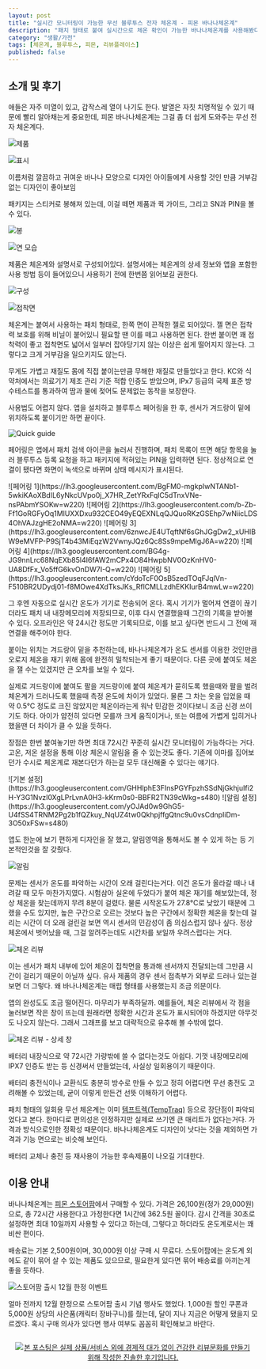 ```yaml
---
layout: post
title: "실시간 모니터링이 가능한 무선 블루투스 전자 체온계 - 피몬 바나나체온계"
description: "패치 형태로 붙여 실시간으로 체온 확인이 가능한 바나나체온계를 사용해봤다."
category: "생활/가전"
tags: [체온계, 블루투스, 피몬, 리뷰플레이스]
published: false
---
```


## 소개 및 후기

애들은 자주 미열이 있고, 갑작스레 열이 나기도 한다.
발열은 자칫 치명적일 수 있기 때문에 빨리 알아채는게 중요한데,
피몬 바나나체온계는 그걸 좀 더 쉽게 도와주는 무선 전자 체온계다.

![제품](https://lh3.googleusercontent.com/Ik8-TBmfJ7X8bu4I78V8GvzYUvYtyiBEwG_GgUa-j1jK7adKapd_11G9FpF4GX_njK9sMZ9vD0K61w=s560)

![표시](https://lh3.googleusercontent.com/EcRfrhQmY2h8mzw3-zuo79Hg9d-8DKTXAl0RzM6T6minls_enRjH3krTsGQZn0db7HXsQ8V_W-9Zzw=s560)

이름처럼 깔끔하고 귀여운 바나나 모양으로 디자인
아이들에게 사용할 것인 만큼 거부감 없는 디자인이 좋아보임

패키지는 스티커로 봉해져 있는데,
이걸 떼면 제품과 퀵 가이드, 그리고 SN과 PIN을 볼 수 있다.

![봉](https://lh3.googleusercontent.com/BhB8uZePMwHo7aBte3nxvR68hU6reCRBgKarM-hMWrrZo8fGVazVLH25_KTdGGpHY8cASpwynuSzzA=s560)

![연 모습](https://lh3.googleusercontent.com/muFWttmRt_-l0w8flJAnFNIYMJl4GmUuLpdPt_akwcLzw9UiNRZSRvG1WqXyDb7nQ62veXUvPqLb-w=s560)

제품은 체온계와 설명서로 구성되어있다.
설명서에는 체온계의 상세 정보와 앱을 포함한 사용 방법 등이 들어있으니
사용하기 전에 한번쯤 읽어보길 권한다.

![구성](https://lh3.googleusercontent.com/PjjNtuINWjRxcath2ZKqMiENICzzFD2sVNFiDyU4A9d9FtnaSEpcAbqTSDr7HB1drRjSb9XZaY53YQ=s560)

![접착면](https://lh3.googleusercontent.com/3nThhgDdGVEvkxaclMhzV0MmNO3YowxTKb3ic0Xu_1RoTuVncrkL5-ePsxwfIneYjjgjjuSrr3_Q3g=s560)

체온계는 붙여서 사용하는 패치 형태로, 한쪽 면이 끈적한 젤로 되어있다.
젤 면은 접착력 보호를 위해 비닐이 붙어있니 필요할 땐 이를 떼고 사용하면 된다.
한번 붙이면 꽤 접착력이 좋고 접착면도 넓어서
일부러 잡아당기지 않는 이상은 쉽게 떨어지지 않는다.
그렇다고 크게 거부감을 일으키지도 않는다.

무게도 가볍고 재질도 몸에 직접 붙이는만큼 무해한 재질로 만들었다고 한다.
KC와 식약처에서는 의료기기 제조 관리 기준 적합 인증도 받았으며,
IPx7 등급의 국제 표준 방수테스트를 통과하여
땀과 물에 젖어도 문제없는 동작을 보장한다.

사용법도 어렵지 않다.
앱을 설치하고 블루투스 페어링을 한 후,
센서가 겨드랑이 밑에 위치하도록 붙이기만 하면 끝이다.

![Quick guide](https://lh3.googleusercontent.com/-KlZ9jaGnEgIblNE-C7jbi-hVotaUL04jpJpx4nMn6L4qiVYn2kbW3SSvhUXnjeCIjRk3czFigQWBw=s560)

페어링은 앱에서 패치 검색 아이콘을 눌러서 진행하며,
패치 목록이 뜨면 해당 항목을 눌러 블루투스 등록 요청을 하고
패키지에 적혀있는 PIN을 입력하면 된다.
정상적으로 연결이 됐다면 화면이 녹색으로 바뀌며 상태 메시지가 표시된다.

<p class="center" markdown="1">
![페어링 1](https://lh3.googleusercontent.com/BgFM0-mgkpIwNTANb1-5wkiKAoXBdIL6yNkcUVpo0j_X7HR_ZetYRxFqlC5dTnxVNe-nsPAbmYSOKw=w220)
![페어링 2](https://lh3.googleusercontent.com/b-Zb-Ff1GoRGFyOq1MlUXXDxu932CEO49yEQEXNLqQJQuoRKzGSEhp7wNiicLDS4OhVAJzgHE2oNMA=w220)
![페어링 3](https://lh3.googleusercontent.com/6znwcJE4UTqftNf6sGhJGgDw2_xUHIBW9eMVFP-P9SjT4b43MiEqzW2VwnyJQz6Qc8Ss9mpeMlgJ6A=w220)
![페어링 4](https://lh3.googleusercontent.com/BG4g-JG9nnLrc68NqEXb85l4I6fAW2mCPx4O84HwpbNV0OzKnHV0-UA8DfFx_Vo5ffG6kvOnDW7I-Q=w220)
![페어링 5](https://lh3.googleusercontent.com/cYdoTcF0OsB5zedTOqFJqlVn-F510BR2UDydj01-f8MOwe4XdTksJKs_RflCMLLzdhEKKIurB4mwLw=w220)
</p>

그 후엔 자동으로 실시간 온도가 기기로 전송되어 온다.
혹시 기기가 멀어져 연결이 끊기더라도 패치 내 내장메모리에 저장되므로,
이후 다시 연결했을때 그간의 기록을 받아볼 수 있다.
오프라인은 약 24시간 정도만 기록되므로, 이를 보고 싶다면 반드시 그 전에 재연결을 해주어야 한다.

붙이는 위치는 겨드랑이 밑을 추천하는데,
바나나체온계가 온도 센서를 이용한 것인만큼
오로지 체온을 재기 위해 몸에 완전히 밀착되는게 좋기 때문이다.
다른 곳에 붙여도 체온을 잴 수는 있겠지만 큰 오차를 보일 수 있다.

실제로 겨드랑이에 붙여도 팔을 겨드랑이에 붙여 체온계가 묻히도록 했을때와
팔을 벌려 체온계가 드러나도록 했을때 측정 온도에 차이가 있었다.
물론 그 차는 옷을 입었을 때 약 0.5°C 정도로 크진 않았지만
체온이라는게 워낙 민감한 것이다보니 조금 신경 쓰이기도 하다.
아이가 얌전히 있다면 모를까 크게 움직이거나,
또는 여름에 가볍게 입히거나 했을땐 더 차이가 클 수 있을 듯하다.

장점은 한번 붙여놓기만 하면 최대 72시간 꾸준히 실시간 모니터링이 가능하다는 거다.
고온, 저온 설정을 통해 이상 체온시 알림을 줄 수 있는것도 좋다.
기존에 이마를 집어보던가 수시로 체온계로 재본다던가 하는걸 모두 대신해줄 수 있다는 얘기다.

<p class="center" markdown="1">
![기본 설정](https://lh3.googleusercontent.com/GHHlphE3FInsPGYFpzhSSdNjGkhjuIfi2H-Y3G1NvzI0XgLPrLvnA0H3-kKrm0s0-BBFR2TN39cWkg=s480)
![알림 설정](https://lh3.googleusercontent.com/yOJAd0w9GhG5-U4fSS4TRNM2Pg2b1fQZkuy_NqUZ4tw0QkhpjffgQtnc9u0vsCdnpIiDm-3O50xFSw=s480)
</p>

앱도 한눈에 보기 편하게 디자인을 잘 했고,
알림영역을 통해서도 볼 수 있게 하는 등 기본적인것을 잘 갖췄다.

![알림](https://lh3.googleusercontent.com/9HzisxFBQLz_pqZUJvm4Ue5N0gI3ZIjeUAlv4yuzWjapQiYq1PY0VJC_ATvib_Ap2yArxdUk2ePWTQ=s480)

문제는 센서가 온도를 파악하는 시간이 오래 걸린다는거다.
이건 온도가 올라갈 때나 내려갈 때 모두 마찬가지였다.
시험삼아 실온에 두었다가 붙여 체온 재기를 해보았는데,
정상 체온을 찾는데까지 무려 8분이 걸렸다.
물론 시작온도가 27.8°C로 낮았기 때문에 그랬을 수도 있지만,
높은 구간으로 오르는 것보다 높은 구간에서 정확한 체온을 찾는데 걸리는 시간이 더 오래 걸린걸 보면
역시 센서의 민감성이 좀 의심스럽지 않나 싶다.
정상 체온에서 벗어났을 때, 그걸 알려주는데도 시간차를 보일까 우려스럽다는 거다.

![체온 리뷰](https://lh3.googleusercontent.com/rtGyfaW9w0t5pLA7m7SegkZPyWV4ruYc3GZoklAHF9XxM8L45keofIBvLezAkJR9IHqvK_IvWamKew=s480)

이는 센서가 패치 내부에 있어 체온이 접착면을 통과해 센서까지 전달되는데 그만큼 시간이 걸리기 때문이 아닐까 싶다.
유사 제품의 경우 센서 접촉부가 외부로 드러나 있는걸 보면 더 그렇다.
왜 바나나체온계는 매립 형태를 사용했는지 조금 의문이다.

앱의 완성도도 조금 떨어진다.
마무리가 부족하달까.
예를들어, 체온 리뷰에서 각 점을 눌러보면 작은 창이 뜨는데
원래라면 정확한 시간과 온도가 표시되어야 하겠지만 아무것도 나오지 않는다.
그래서 그래프를 보고 대략적으로 유추해 볼 수밖에 없다.

![체온 리뷰 - 상세 창](https://lh3.googleusercontent.com/k7VXbjq4LSXlSOJVLpG4sHCBba_h0WFUb-FVbtEkhc0yPJm1ooV9tajQNeDdIHfw7h6TVbLUADkoGg=s480)

배터리 내장식으로 약 72시간 가량밖에 쓸 수 없다는것도 아쉽다.
기껏 내장메모리에 IPX7 인증도 받는 등 신경써서 만들었는데,
사실상 일회용이기 때문이다.

배터리 충전식이나 교환식도 충분히 방수로 만들 수 있고
정히 어렵다면 무선 충전도 고려해볼 수 있었는데,
굳이 이렇게 만든건 선뜻 이해하기 어렵다.

패치 형태의 일회용 무선 체온계는
이미 [템프트렉(TempTraq)](https://www.temptraq.com/) 등으로 장단점이 파악되었다고 본다.
한마디로 편의성은 인정하지만 실제로 쓰기엔 큰 매리트가 없다는거다.
가격과 방식으로인한 정확성 때문이다.
바나나체온계도 디자인이 낫다는 것을 제외하면 가격과 기능 면으로는 비슷해 보인다.

배터리 교체나 충전 등 재사용이 가능한 후속제품이 나오길 기대한다.



## 이용 안내

바나나체온계는 [피몬 스토어팜](http://storefarm.naver.com/lstmall/products/2305714624)에서 구매할 수 있다.
가격은 26,100원(정가 29,000원)으로, 총 72시간 사용한다고 가정한다면 1시간에 362.5원 꼴이다.
감시 간격을 30초로 설정하면 최대 10일까지 사용할 수 있다고 하는데,
그렇다고 하더라도 온도계로서는 꽤 비싼 편이다.

배송료는 기본 2,500원이며,
30,000원 이상 구매 시 무료다.
스토어팜에는 온도계 외에도 같이 묶어 살 수 있는 제품도 있으므로,
필요한게 있다면 묶어 배송료를 아끼는게 좋을 듯하다.

![스토어팜 출시 12월 한정 이벤트](https://lh3.googleusercontent.com/-D2OhygdtnXY/WkpDxI3xX0I/AAAAAAAAc9c/1zikIRkB-hYIzt1D4w4oBg1SJByDhQuXACE0YBhgL/s480/femon-banana-thermometer-storefarm-event.jpg)

얼마 전까지 12월 한정으로 스토어팜 출시 기념 행사도 했었다.
1,000원 할인 쿠폰과 5,000원 상당의 사은품(캐릭터 장바구니)를 줬는데,
달이 지나 지금은 어떻게 됐을지 모르겠다.
혹시 구매 의사가 있다면 행사 여부도 꼼꼼히 확인해보고 바란다.



<div style="text-align: center; padding: 1em;"><a href="http://reviewplace.co.kr/detail.php?number=11223" target="_blank"><img src="http://reviewplace.co.kr/blog_traffic.php?key=MTEyMjN8cmV6bm9h" border="0" alt="본 포스팅은 실제 상품/서비스 외에 경제적 대가 없이 건강한 리뷰문화를 만들기 위해 작성한 진솔한 후기입니다."></a></div>

